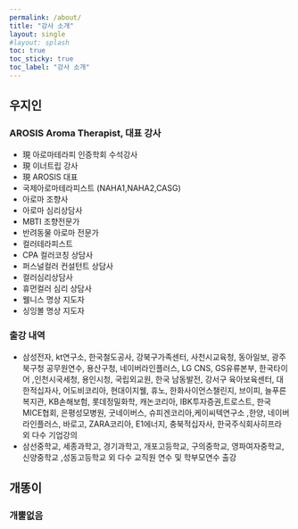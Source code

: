 ```yaml
---
permalink: /about/
title: "강사 소개"
layout: single
#layout: splash
toc: true
toc_sticky: true
toc_label: "강사 소개"
---
```


## 우지인 
### AROSIS Aroma Therapist, 대표 강사
- 現 아로마테라피 인증학회  수석강사
- 現 이너트립 강사
- 現 AROSIS 대표
- 국제아로마테라피스트 (NAHA1,NAHA2,CASG)
- 아로마 조향사
- 아로마 심리상담사
- MBTI 조향전문가 
- 반려동물 아로마 전문가
- 컬러테라피스트
- CPA 컬러코칭 상담사
- 퍼스널컬러 컨설턴트 상담사 
- 컬러심리상담사
- 휴먼컬러 심리 상담사
- 웰니스 명상 지도자
- 싱잉볼 명상 지도자 
### 출강 내역
- 삼성전자, kt연구소, 한국철도공사, 강북구가족센터, 사천시교육청, 동아일보, 광주 북구청 공무원연수, 용산구청, 네이버라인플러스, LG CNS, GS유류본부, 한국타이어 ,인천시국세청, 용인시청, 국립외교원, 한국 남동발전, 강서구 육아보육센터, 대한적십자사, 어도비코리아, 현대이지웰, 휴노, 한화사이언스챌린지, 브이피, 늘푸른복지관, KB손해보험, 롯데정밀화학, 캐논코리아, IBK투자증권,트로스트, 한국 MICE협회, 은평성모병원, 굿네이버스, 슈피겐코리아,케이씨텍연구소 ,한양, 네이버 라인플러스, 바로고, ZARA코리아, E1에너지, 충북적십자사, 한국주식회사히프라 외 다수 기업강의
- 삼선중학교, 세종과학고, 경기과학고, 개포고등학교, 구의중학교, 영파여자중학교, 신양중학교 ,성동고등학교 외 다수 교직원 연수 및 학부모연수 출강

## 개똥이 
### 개뿔없음